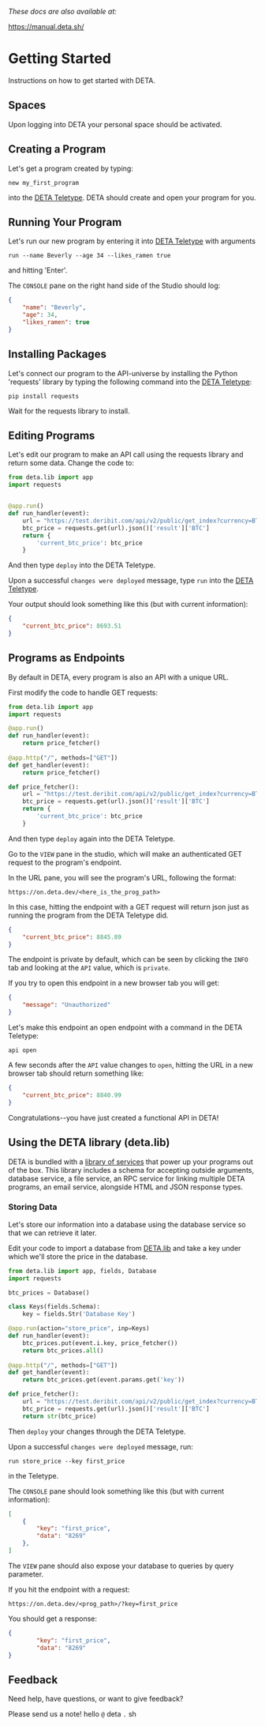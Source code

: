 *These docs are also available at:*

<a href="https://manual.deta.sh/" target="_blank">https://manual.deta.sh/</a>

# Getting Started

Instructions on how to get started with DETA.

## Spaces

Upon logging into DETA your personal space should be activated.

## Creating a Program

Let's get a program created by typing:

```shell
new my_first_program
```

into the [DETA Teletype](./teletype.md). DETA should create and open your program for you.

## Running Your Program

Let's run our new program by entering it into [DETA Teletype](./teletype.md) with arguments
```shell
run --name Beverly --age 34 --likes_ramen true
```
and hitting 'Enter'.

The `CONSOLE` pane on the right hand side of the Studio should log:

```json
{
    "name": "Beverly",
    "age": 34,
    "likes_ramen": true
}
```

## Installing Packages

Let's connect our program to the API-universe by installing the Python 'requests' library by typing the following command into the [DETA Teletype](./teletype.md):

```shell
pip install requests
```

Wait for the requests library to install.

## Editing Programs

Let's edit our program to make an API call using the requests library and return some data. Change the code to:

```python
from deta.lib import app
import requests


@app.run()
def run_handler(event):
    url = "https://test.deribit.com/api/v2/public/get_index?currency=BTC"
    btc_price = requests.get(url).json()['result']['BTC']
    return {
        'current_btc_price': btc_price
    }
```
And then type `deploy` into the DETA Teletype. 

Upon a successful `changes were deployed` message, type `run` into the [DETA Teletype](./teletype.md). 

Your output should look something like this (but with current information):

```json
{
    "current_btc_price": 8693.51
}
```

## Programs as Endpoints

By default in DETA, every program is also an API with a unique URL.

First modify the code to handle GET requests:

```python
from deta.lib import app
import requests

@app.run()
def run_handler(event):
    return price_fetcher()
    
@app.http("/", methods=["GET"])
def get_handler(event):
    return price_fetcher()

def price_fetcher():
    url = "https://test.deribit.com/api/v2/public/get_index?currency=BTC"
    btc_price = requests.get(url).json()['result']['BTC']
    return {
        'current_btc_price': btc_price
    }
```
And then type `deploy` again into the DETA Teletype. 

Go to the `VIEW` pane in the studio, which will make an authenticated GET request to the program's endpoint.

In the URL pane, you will see the program's URL, following the format:

`https://on.deta.dev/<here_is_the_prog_path>`

In this case, hitting the endpoint with a GET request will return json just as running the program from the DETA Teletype did.

```json
{
    "current_btc_price": 8845.89
}
```

The endpoint is private by default, which can be seen by clicking the `INFO` tab and looking at the `API` value, which is `private`.

If you try to open this endpoint in a new browser tab you will get:

```json
{
    "message": "Unauthorized"
}
```

Let's make this endpoint an open endpoint with a command in the DETA Teletype:

```shell
api open
```
A few seconds after the `API` value changes to `open`, hitting the URL in a new browser tab should return something like:

```json
{
    "current_btc_price": 8840.99
}
```

Congratulations--you have just created a functional API in DETA!


## Using the DETA library (deta.lib)

DETA is bundled with a [library of services](./DETA_lib.md) that power up your programs out of the box. This library includes a schema for accepting outside arguments, database service, a file service, an RPC service for linking multiple DETA programs, an email service, alongside HTML and JSON response types.


### Storing Data

Let's store our information into a database using the database service so that we can retrieve it later.

Edit your code to import a database from [DETA.lib](./DETA_lib.md) and take a key under which we'll store the price in the database.

```python
from deta.lib import app, fields, Database
import requests

btc_prices = Database()

class Keys(fields.Schema):
    key = fields.Str('Database Key')

@app.run(action="store_price", inp=Keys)
def run_handler(event):
    btc_prices.put(event.i.key, price_fetcher())
    return btc_prices.all()
    
@app.http("/", methods=["GET"])
def get_handler(event):
    return btc_prices.get(event.params.get('key'))

def price_fetcher():
    url = "https://test.deribit.com/api/v2/public/get_index?currency=BTC"
    btc_price = requests.get(url).json()['result']['BTC']
    return str(btc_price)


```

Then `deploy` your changes through the DETA Teletype. 

Upon a successful `changes were deployed` message, run:

```shell
run store_price --key first_price
```
in the Teletype.


The `CONSOLE` pane should look something like this (but with current information):

```json
[
    {
        "key": "first_price",
        "data": "8269"
    },
]
```

The `VIEW` pane should also expose your database to queries by query parameter.

If you hit the endpoint with a request:

`https://on.deta.dev/<prog_path>/?key=first_price`

You should get a response:

```json
{
        "key": "first_price",
        "data": "8269"
}
```

## Feedback

Need help, have questions, or want to give feedback?

Please send us a note! hello `@` deta `.` sh